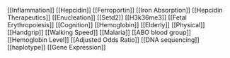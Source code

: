 [[Inflammation]]
[[Hepcidin]]
[[Ferroportin]]
[[Iron Absorption]]
[[Hepcidin Therapeutics]]
[[Enucleation]]
[[Setd2]]
[[H3k36me3]]
[[Fetal Erythropoiesis]]
[[Cognition]]
[[Hemoglobin]]
[[Elderly]]
[[Physical]]
[[Handgrip]]
[[Walking Speed]]
[[Malaria]]
[[ABO blood group]]
[[Hemoglobin Level]]
[[Adjusted Odds Ratio]]
[[DNA sequencing]]
[[haplotype]]
[[Gene Expression]]
